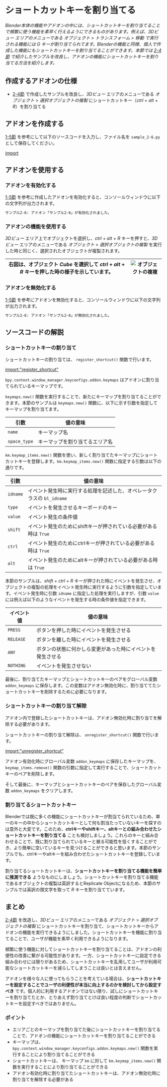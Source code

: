 <div id="sect_title_img_2_6"></div>

<div id="sect_title_text"></div>

# ショートカットキーを割り当てる

<div id="preface"></div>

###### Blender本体の機能やアドオンの中には、ショートカットキーを割り当てることで頻繁に使う機能を素早く行えるようにできるものがあります。例えば、*3Dビュー* エリアのメニューである *オブジェクト* > *トランスフォーム* > *移動* で実行される機能には *G* キーが割り当てられてます。Blenderの機能と同様、個人で作成した機能にもショートカットキーを割り当てることができます。本節では [2-4節](04_Use_Property_on_Tool_Shelf_2.md) で紹介したサンプルを改良し、アドオンの機能にショートカットキーを割り当てる方法を紹介します。

## 作成するアドオンの仕様

* [2-4節](04_Use_Property_on_Tool_Shelf_2.md) で作成したサンプルを改良し、*3Dビュー* エリアのメニューである *オブジェクト* > *選択オブジェクトの複製* にショートカットキー（*ctrl* + *alt* + *R*）を割り当てる

## アドオンを作成する

[1-5節](../chapter_01/05_Install_own_Add-on.md) を参考にして以下のソースコードを入力し、ファイル名を ```sample_2-6.py``` として保存してください。

[import](../../sample/src/chapter_02/sample_2-6.py)

<div id="space_m"></div>

## アドオンを使用する

### アドオンを有効化する

[1-5節](../chapter_01/05_Install_own_Add-on.md) を参考に作成したアドオンを有効化すると、コンソールウィンドウに以下の文字列が出力されます。

```sh
サンプル2-6: アドオン「サンプル2-6」が有効化されました。
```

### アドオンの機能を使用する

*3Dビュー* エリア上でオブジェクトを選択し、*ctrl* + *alt* + *R* キーを押すと、*3Dビュー* エリアのメニューである *オブジェクト* > *選択オブジェクトの複製* を実行した時と同じく、選択されたオブジェクトが複製されます。

<div id="sidebyside"></div>

|右図は、オブジェクト *Cube* を選択して *ctrl* + *alt* + *R* キーを押した時の様子を示しています。|![オブジェクトの複複](https://dl.dropboxusercontent.com/s/sqzwdwfgs245mp6/use_add-on_1.png "オブジェクトの複製")|
|---|---|


### アドオンを無効化する

[1-5節](../chapter_01/05_Install_own_Add-on.md) を参考にアドオンを無効化すると、コンソールウィンドウに以下の文字列が出力されます。

```sh
サンプル2-6: アドオン「サンプル2-6」が無効化されました。
```

## ソースコードの解説

### ショートカットキーの割り当て

ショートカットキーの割り当ては、 ```register_shortcut()``` 関数で行います。

[import:"register_shortcut"](../../sample_raw/src/chapter_02/sample_2-6.py)


```bpy.context.window_manager.keyconfigs.addon.keymaps``` はアドオンに割り当てられているキーマップです。

```keymaps.new()``` 関数を実行することで、新たにキーマップを割り当てることができます。本節のサンプルは ```keymaps.new()``` 関数に、以下に示す引数を指定してキーマップを割り当てます。

|引数|値の意味|
|---|---|
|```name```|キーマップ名|
|```space_type```|キーマップを割り当てるエリア名|

```km.keymap_items.new()``` 関数を使い、新しく割り当てたキーマップにショートカットキーを登録します。```km.keymap_items.new()``` 関数に指定する引数は以下の通りです。

|引数|値の意味|
|---|---|
|```idname```|イベント発生時に実行する処理を記述した、オペレータクラスの ```bl_idname``` |
|```type```|イベントを発生させるキーボードのキー|
|```value```|イベント発生の条件値|
|```shift```|イベント発生のためにshiftキーが押されている必要がある時は ```True```|
|```ctrl```|イベント発生のためにctrlキーが押されている必要がある時は ```True```|
|```alt```|イベント発生のためにaltキーが押されている必要がある時は ```True```|

本節のサンプルは、*shift* + *ctrl* + *R* キーが押された時にイベントを発生させ、オブジェクトの複製の処理をイベント発生時に実行するように引数を指定しています。イベント発生時に引数 ```idname``` に指定した処理を実行しますが、引数 ```value``` には例えば以下のようなイベントを発生する時の条件値を指定できます。

|イベント値|値の意味|
|---|---|
|```PRESS```|ボタンを押した時にイベントを発生させる|
|```RELEASE```|ボタンを離した時にイベントを発生させる|
|```ANY```|ボタンの状態に何かしら変更があった時にイベントを発生させる|
|```NOTHING```|イベントを発生させない|

最後に、割り当てたキーマップとショートカットキーのペアをグローバル変数 ```addon_keymaps``` に保存します。この変数はアドオン無効化時に、割り当ててたショートカットキーを削除するために必要になります。

### ショートカットキーの割り当て解除

アドオン内で登録したショートカットキーは、アドオン無効化時に割り当てを解除する必要があります。

ショートカットキーの割り当て解除は、 ```unregister_shortcut()``` 関数で行います。

[import:"unregister_shortcut"](../../sample_raw/src/chapter_02/sample_2-6.py)


アドオン有効化時にグローバル変数 ```addon_keymaps``` に保存したキーマップを、 ```keymap_items.remove()``` 関数の引数に指定して実行することで、ショートカットキーのペアを削除します。

そして最後に、キーマップとショートカットキーのペアを保存したグローバル変数 ```addon_keymaps``` をクリアします。


### 割り当てるショートカットキー

Blenderでは既に多くの機能にショートカットキーが割当てられているため、単一のキーの中からショートカットキーとして何も割当たっていないキーを探すのは意外と大変です。このため、**ctrlキーやshiftキー、altキーとの組み合わせたショートカットキーを割り当てる** ことも検討しましょう。これらのキーと組み合わせることで、既に割り当てられているキーと被る可能性を低くすることができ、より簡単に空いているキーを見つけることができると思います。本節のサンプルでも、ctrlキーやaltキーを組み合わせたショートカットキーを登録しています。

割り当てるショートカットキーは、**ショートカットキーを割り当てる機能を簡単に推測できる** ようなものにしましょう。ショートカットキーを割り当てる機能であるオブジェクトの複製は英訳するとReplicate Objectになるため、本節のサンプルでは英訳の頭文字を取って *R* キーを割り当てています。

## まとめ

[2-4節](04_Use_Property_on_Tool_Shelf_2.md) を改造し、*3Dビュー* エリアのメニューである *オブジェクト* > *選択オブジェクトの複製* にショートカットキーを割り当て、ショートカットキーからアドオンの機能を実行できるようにしました。ショートカットキーを機能に割り当てることで、ユーザが機能を素早く利用できるようになります。

頻繁に使う機能に対してショートカットキーを割り当てることは、アドオンの利便性の改善に繋がる可能性があります。一方、ショートカットキーに設定できる組み合わせには限りがあるため、ショートカットキーを乱用してユーザが利用可能なショートカットキーを減らしてしまうことは良いとは言えません。

アドオンを様々な人に使ってもらうことを考えている場合は、**ショートカットキーを設定することでユーザの利便性が本当に向上するのかを検討してから設定すべき** です。個人的に利用するアドオンではない限り、試しにショートカットキーを割り当てたとか、とりあえず割り当てとけば良い程度の判断でショートカットキーを設定すべきではありません。

<div id="point"></div>

### ポイント

<div id="point_item"></div>

* エリアごとのキーマップを割り当てた後にショートカットキーを割り当てることで、アドオンの機能にショートカットキーを割り当てることができる
* キーマップは、```bpy.context.window_manager.keyconfigs.addon.keymaps.new()``` 関数を実行することにより割り当てることができる
* ショートカットキーは、 キーマップ ```km``` に対して ```km.keymap_items.new()``` 関数を実行することにより割り当てることができる
* アドオン有効化時に割り当てたショートカットキーは、アドオン無効化時に割り当てを解除する必要がある

